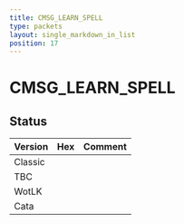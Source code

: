 ```yaml
---
title: CMSG_LEARN_SPELL
type: packets
layout: single_markdown_in_list
position: 17
---
```


# CMSG_LEARN_SPELL

## Status

Version | Hex | Comment
---------- | ---------- | ---------- 
Classic |  |  
TBC |  |  
WotLK |  |  
Cata |  |  
